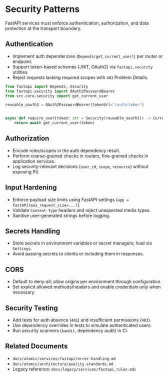 # Security Patterns

FastAPI services must enforce authentication, authorization, and data protection at the transport boundary.

## Authentication

- Implement auth dependencies (`Depends(get_current_user)`) per router or endpoint.
- Support token-based schemes (JWT, OAuth2) via `fastapi.security` utilities.
- Reject requests lacking required scopes with `403` Problem Details.

```python
from fastapi import Depends, Security
from fastapi.security import OAuth2PasswordBearer
from src.core.security import get_current_user

reusable_oauth2 = OAuth2PasswordBearer(tokenUrl="/auth/token")


async def require_user(token: str = Security(reusable_oauth2)) -> CurrentUser:
    return await get_current_user(token)
```

## Authorization

- Encode roles/scopes in the auth dependency result.
- Perform coarse-grained checks in routers, fine-grained checks in application services.
- Log security-relevant decisions (`user_id`, `scope`, `resource`) without exposing PII.

## Input Hardening

- Enforce payload size limits using FastAPI settings (`app = FastAPI(max_request_size=...)`).
- Validate `Content-Type` headers and reject unexpected media types.
- Sanitise user-generated strings before logging.

## Secrets Handling

- Store secrets in environment variables or secret managers; load via `Settings`.
- Avoid passing secrets to clients or including them in responses.

## CORS

- Default to deny-all; allow origins per environment through configuration.
- Set explicit allowed methods/headers and enable credentials only when necessary.

## Security Testing

- Add tests for auth absence (`401`) and insufficient permissions (`403`).
- Use dependency overrides in tests to simulate authenticated users.
- Run security scanners (`bandit`, dependency audit) in CI.

## Related Documents

- `docs/atomic/services/fastapi/error-handling.md`
- `docs/atomic/architecture/quality-standards.md`
- Legacy reference: `docs/legacy/services/fastapi_rules.mdc`
